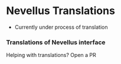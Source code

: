 # Nevellus Translations
* Currently under process of translation

### Translations of Nevellus interface
Helping with translations? Open a PR
